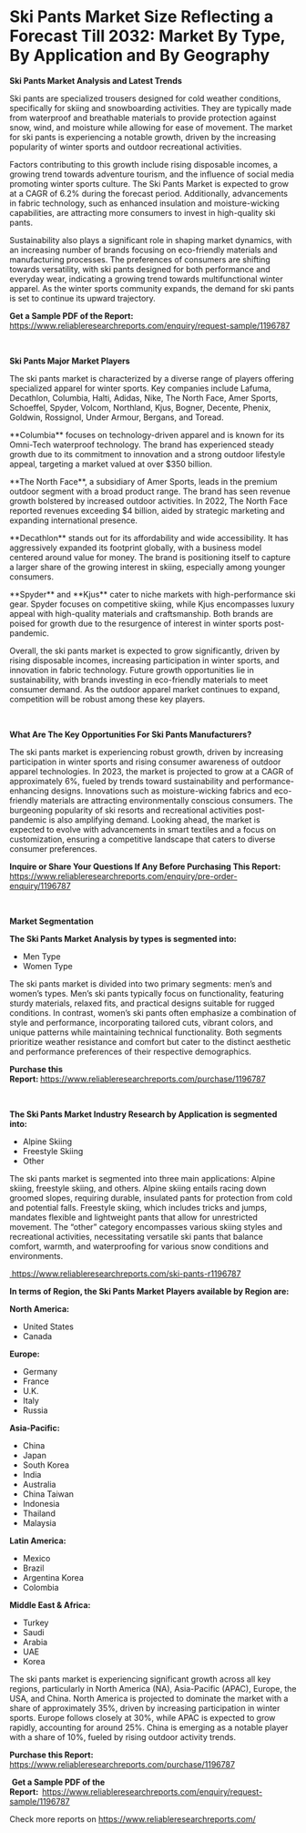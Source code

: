 <p><h1>Ski Pants Market Size Reflecting a Forecast Till 2032: Market By Type, By Application and By Geography</h1></p><p><strong>Ski Pants Market Analysis and Latest Trends</strong></p>
<p><p>Ski pants are specialized trousers designed for cold weather conditions, specifically for skiing and snowboarding activities. They are typically made from waterproof and breathable materials to provide protection against snow, wind, and moisture while allowing for ease of movement. The market for ski pants is experiencing a notable growth, driven by the increasing popularity of winter sports and outdoor recreational activities. </p><p>Factors contributing to this growth include rising disposable incomes, a growing trend towards adventure tourism, and the influence of social media promoting winter sports culture. The Ski Pants Market is expected to grow at a CAGR of 6.2% during the forecast period. Additionally, advancements in fabric technology, such as enhanced insulation and moisture-wicking capabilities, are attracting more consumers to invest in high-quality ski pants. </p><p>Sustainability also plays a significant role in shaping market dynamics, with an increasing number of brands focusing on eco-friendly materials and manufacturing processes. The preferences of consumers are shifting towards versatility, with ski pants designed for both performance and everyday wear, indicating a growing trend towards multifunctional winter apparel. As the winter sports community expands, the demand for ski pants is set to continue its upward trajectory.</p></p>
<p><strong>Get a Sample PDF of the Report:&nbsp;</strong> <a href="https://www.reliableresearchreports.com/enquiry/request-sample/1196787?utm_campaign=3579&utm_medium=2&utm_source=Github&utm_content=ia&utm_term=04042025&utm_id=ski-pants">https://www.reliableresearchreports.com/enquiry/request-sample/1196787</a></p>
<p>&nbsp;</p>
<p><strong>Ski Pants Major Market Players</strong></p>
<p><p>The ski pants market is characterized by a diverse range of players offering specialized apparel for winter sports. Key companies include Lafuma, Decathlon, Columbia, Halti, Adidas, Nike, The North Face, Amer Sports, Schoeffel, Spyder, Volcom, Northland, Kjus, Bogner, Decente, Phenix, Goldwin, Rossignol, Under Armour, Bergans, and Toread.</p><p>**Columbia** focuses on technology-driven apparel and is known for its Omni-Tech waterproof technology. The brand has experienced steady growth due to its commitment to innovation and a strong outdoor lifestyle appeal, targeting a market valued at over $350 billion. </p><p>**The North Face**, a subsidiary of Amer Sports, leads in the premium outdoor segment with a broad product range. The brand has seen revenue growth bolstered by increased outdoor activities. In 2022, The North Face reported revenues exceeding $4 billion, aided by strategic marketing and expanding international presence.</p><p>**Decathlon** stands out for its affordability and wide accessibility. It has aggressively expanded its footprint globally, with a business model centered around value for money. The brand is positioning itself to capture a larger share of the growing interest in skiing, especially among younger consumers.</p><p>**Spyder** and **Kjus** cater to niche markets with high-performance ski gear. Spyder focuses on competitive skiing, while Kjus encompasses luxury appeal with high-quality materials and craftsmanship. Both brands are poised for growth due to the resurgence of interest in winter sports post-pandemic.</p><p>Overall, the ski pants market is expected to grow significantly, driven by rising disposable incomes, increasing participation in winter sports, and innovation in fabric technology. Future growth opportunities lie in sustainability, with brands investing in eco-friendly materials to meet consumer demand. As the outdoor apparel market continues to expand, competition will be robust among these key players.</p></p>
<p>&nbsp;</p>
<p><strong>What Are The Key Opportunities For Ski Pants Manufacturers?</strong></p>
<p><p>The ski pants market is experiencing robust growth, driven by increasing participation in winter sports and rising consumer awareness of outdoor apparel technologies. In 2023, the market is projected to grow at a CAGR of approximately 6%, fueled by trends toward sustainability and performance-enhancing designs. Innovations such as moisture-wicking fabrics and eco-friendly materials are attracting environmentally conscious consumers. The burgeoning popularity of ski resorts and recreational activities post-pandemic is also amplifying demand. Looking ahead, the market is expected to evolve with advancements in smart textiles and a focus on customization, ensuring a competitive landscape that caters to diverse consumer preferences.</p></p>
<p><strong>Inquire or Share Your Questions If Any Before Purchasing This Report:</strong> <a href="https://www.reliableresearchreports.com/enquiry/pre-order-enquiry/1196787?utm_campaign=3579&utm_medium=2&utm_source=Github&utm_content=ia&utm_term=04042025&utm_id=ski-pants">https://www.reliableresearchreports.com/enquiry/pre-order-enquiry/1196787</a></p>
<p>&nbsp;</p>
<p><strong>Market Segmentation</strong></p>
<p><strong>The Ski Pants Market Analysis by types is segmented into:</strong></p>
<p><ul><li>Men Type</li><li>Women Type</li></ul></p>
<p><p>The ski pants market is divided into two primary segments: men’s and women’s types. Men’s ski pants typically focus on functionality, featuring sturdy materials, relaxed fits, and practical designs suitable for rugged conditions. In contrast, women’s ski pants often emphasize a combination of style and performance, incorporating tailored cuts, vibrant colors, and unique patterns while maintaining technical functionality. Both segments prioritize weather resistance and comfort but cater to the distinct aesthetic and performance preferences of their respective demographics.</p></p>
<p><strong>Purchase this Report:&nbsp;</strong><a href="https://www.reliableresearchreports.com/purchase/1196787?utm_campaign=3579&utm_medium=2&utm_source=Github&utm_content=ia&utm_term=04042025&utm_id=ski-pants">https://www.reliableresearchreports.com/purchase/1196787</a></p>
<p>&nbsp;</p>
<p><strong>The Ski Pants Market Industry Research by Application is segmented into:</strong></p>
<p><ul><li>Alpine Skiing</li><li>Freestyle Skiing</li><li>Other</li></ul></p>
<p><p>The ski pants market is segmented into three main applications: Alpine skiing, freestyle skiing, and others. Alpine skiing entails racing down groomed slopes, requiring durable, insulated pants for protection from cold and potential falls. Freestyle skiing, which includes tricks and jumps, mandates flexible and lightweight pants that allow for unrestricted movement. The “other” category encompasses various skiing styles and recreational activities, necessitating versatile ski pants that balance comfort, warmth, and waterproofing for various snow conditions and environments.</p></p>
<p><a href="https://www.reliableresearchreports.com/ski-pants-r1196787?utm_campaign=3579&utm_medium=2&utm_source=Github&utm_content=ia&utm_term=04042025&utm_id=ski-pants">&nbsp;https://www.reliableresearchreports.com/ski-pants-r1196787</a></p>
<p><strong>In terms of Region, the Ski Pants Market Players available by Region are:</strong></p>
<p>
    <p> <strong> North America: </strong>
        <ul>
            <li>United States</li>
            <li>Canada</li>
        </ul>
        </p> 
    <p> <strong> Europe: </strong>
        <ul>
            <li>Germany</li>
            <li>France</li>
            <li>U.K.</li>
            <li>Italy</li>
            <li>Russia</li>
        </ul>
        </p> 
    <p> <strong> Asia-Pacific: </strong>
        <ul>
            <li>China</li>
            <li>Japan</li>
            <li>South Korea</li>
            <li>India</li>
            <li>Australia</li>
            <li>China Taiwan</li>
            <li>Indonesia</li>
            <li>Thailand</li>
            <li>Malaysia</li>
        </ul>
        </p> 
    <p> <strong> Latin America: </strong>
        <ul>
            <li>Mexico</li>
            <li>Brazil</li>
            <li>Argentina Korea</li>
            <li>Colombia</li>
        </ul>
        </p> 
    <p> <strong> Middle East & Africa: </strong>
        <ul>
            <li>Turkey</li>
            <li>Saudi</li>
            <li>Arabia</li>
            <li>UAE</li>
            <li>Korea</li>
        </ul>
    </p>
    </p>
<p><p>The ski pants market is experiencing significant growth across all key regions, particularly in North America (NA), Asia-Pacific (APAC), Europe, the USA, and China. North America is projected to dominate the market with a share of approximately 35%, driven by increasing participation in winter sports. Europe follows closely at 30%, while APAC is expected to grow rapidly, accounting for around 25%. China is emerging as a notable player with a share of 10%, fueled by rising outdoor activity trends.</p></p>
<p><strong>Purchase this Report: </strong><a href="https://www.reliableresearchreports.com/purchase/1196787?utm_campaign=3579&utm_medium=2&utm_source=Github&utm_content=ia&utm_term=04042025&utm_id=ski-pants">https://www.reliableresearchreports.com/purchase/1196787</a></p>
<p>&nbsp;<strong>Get a Sample PDF of the Report:&nbsp;&nbsp;</strong><a href="https://www.reliableresearchreports.com/enquiry/request-sample/1196787?utm_campaign=3579&utm_medium=2&utm_source=Github&utm_content=ia&utm_term=04042025&utm_id=ski-pants">https://www.reliableresearchreports.com/enquiry/request-sample/1196787</a></p>
<p><strong></strong></p>
<p>Check more reports on <a href="https://www.reliableresearchreports.com/?utm_campaign=3579&utm_medium=2&utm_source=Github&utm_content=ia&utm_term=04042025&utm_id=ski-pants">https://www.reliableresearchreports.com/</a></p>